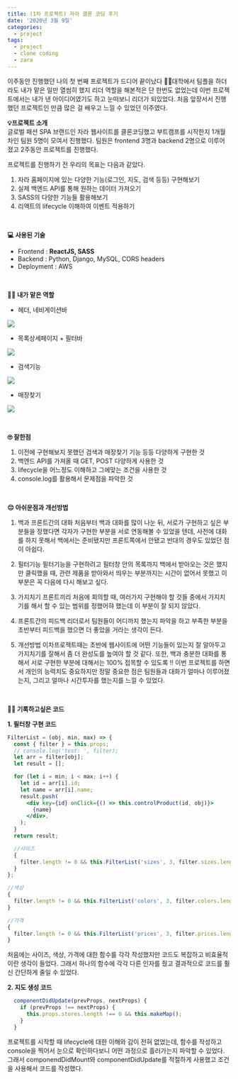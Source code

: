 ```yaml
---
title: (1차 프로젝트) 자라 클론 코딩 후기
date: '2020년 3월 9일'
categories:
  - project
tags:
  - project
  - clone coding
  - zara
---
```


이주동안 진행했던 나의 첫 번째 프로젝트가 드디어 끝이났다 🥳🥳대학에서 팀플을 하더라도 내가 맡은 일만 열씸히 했지 리더 역할을 해본적은 단 한번도 없었는데 이번 프로젝트에서는 내가 낸 아이디어였기도 하고 눈떠보니 리더가 되있었다. 처음 앞장서서 진행했던 프로젝트인 만큼 많은 걸 배우고 느낄 수 있었던 이주였다.

**💡프로젝트 소개**
</br>
글로벌 패션 SPA 브랜드인 자라 웹사이트를 클론코딩했고 부트캠프를 시작한지 1개월차인 팀원 5명이 모여서 진행했다. 팀원은 frontend 3명과 backend 2명으로 이루어졌고 2주동안 프로젝트를 진행했다.

프로젝트를 진행하기 전 우리의 목표는 다음과 같았다.

1. 자라 홈페이지에 있는 다양한 기능(로그인, 지도, 검색 등등) 구현해보기
2. 실제 백엔드 API를 통해 원하는 데이터 가져오기
3. SASS의 다양한 기능들 활용해보기
4. 리액트의 lifecycle 이해하여 이벤트 적용하기

</br>

**💻 사용된 기술**

- Frontend : **ReactJS, SASS**
- Backend : Python, Django, MySQL, CORS headers
- Deployment : AWS

</br>

**💪🏻 내가 맡은 역할**

- 헤더, 네비게이션바

![](https://images.velog.io/images/ppl8709/post/cf5fb74e-e74a-4e60-9c57-acffba474f60/image.png)

- 목록상세페이지 + 필터바

![](https://images.velog.io/images/ppl8709/post/61124059-71e3-4dd5-a82a-28eb3703105a/image.png)

- 검색기능

![](https://images.velog.io/images/ppl8709/post/6661f6d3-3dc8-49e5-837a-42c3c7639f19/image.png)

- 매장찾기

![](https://images.velog.io/images/ppl8709/post/996505a9-d1b2-4998-91a5-26d0eae7fdb1/image.png)

</br>

**🙄 잘한점**

1. 이전에 구현해보지 못했던 검색과 매장찾기 기능 등등 다양하게 구현한 것
2. 백엔드 API를 가져올 때 GET, POST 다양하게 사용한 것
3. lifecycle을 어느정도 이해하고 그에맞는 조건을 사용한 것
4. console.log를 활용해서 문제점을 파악한 것

</br>

**😔 아쉬운점과 개선방법**

1. 백과 프론트간의 대화
   처음부터 백과 대화를 많이 나눈 뒤, 서로가 구현하고 싶은 부분들을 정했다면 각자가 구현한 부분을 서로 연동해볼 수 있었을 텐데, 사전에 대화를 하지 못해서 백에서는 준비됐지만 프론트쪽에서 안됐고 반대의 경우도 있었던 점이 아쉽다.

2. 필터기능
   필터기능을 구현하려고 필터창 안의 목록까지 백에서 받아오는 것은 했지만 클릭했을 때, 관련 제품을 받아와서 띄우는 부분까지는 시간이 없어서 못했고 이 부분은 꼭 다음에 다시 해보고 싶다.
3. 가지치기
   프론트끼리 처음에 회의할 때, 여러가지 구현해야 할 것들 중에서 가지치기를 해서 할 수 있는 범위를 정했어햐 했는데 이 부분이 잘 되지 않았다.

4. 프론트간의 피드백
   리더로서 팀원들이 어디까지 했는지 파악을 하고 부족한 부분을 초반부터 피드백을 했으면 더 좋았을 거라는 생각이 든다.

5. 개선방법
   이차프로젝트때는 초반에 웹사이트에 어떤 기능들이 있는지 잘 알아두고 가지치기를 잘해서 좀 더 완성도를 높여야 할 것 같다. 또한, 백과 충분한 대화를 통해서 서로 구현한 부분에 대해서는 100% 접목할 수 있도록 !! 이번 프로젝트를 하면서 개인의 능력치도 중요하지만 정말 중요한 점은 팀원들과 대화가 얼마나 이루어졌는지, 그리고 얼마나 시간투자를 했는지를 느낄 수 있었다.

</br>

**✍🏻 기록하고싶은 코드**

**1. 필터창 구현 코드**

```jsx
FilterList = (obj, min, max) => {
  const { filter } = this.props;
  // console.log('test: ', filter);
  let arr = filter[obj];
  let result = [];

  for (let i = min; i < max; i++) {
    let id = arr[i].id;
    let name = arr[i].name;
    result.push(
      <div key={id} onClick={() => this.controlProduct(id, obj)}>
        {name}
      </div>,
    );
  }
  return result;

  //사이즈
  {
    filter.length != 0 && this.FilterList('sizes', 3, filter.sizes.length);
  }
};

//색상
{
  filter.length != 0 && this.FilterList('colors', 3, filter.colors.length);
}

//가격
{
  filter.length != 0 && this.FilterList('prices', 3, filter.prices.length);
}
```

처음에는 사이즈, 색상, 가격에 대한 함수를 각각 작성했지만 코드도 복잡하고 비효율적이란 생각이 들었다. 그래서 하나의 함수에 각각 다른 인자를 줬고 결과적으로 코드를 훨신 간단하게 줄일 수 있었다.

**2. 지도 생성 코드**

```jsx
  componentDidUpdate(prevProps, nextProps) {
    if (prevProps !== nextProps) {
      this.props.stores.length !== 0 && this.makeMap();
    }
  }
```

프로젝트를 시작할 때 lifecycle에 대한 이해와 감이 전혀 없었는데, 함수를 작성하고 console을 찍어서 눈으로 확인하다보니 어떤 과정으로 흘러가는지 파악할 수 있었다. 그래서 componendDidMount와 componentDidUpdate를 적절하게 사용했고 조건을 사용해서 코드를 작성했다.
